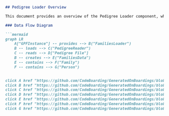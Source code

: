 ```markdown
## Pedigree Loader Overview

This document provides an overview of the Pedigree Loader component, which is responsible for loading and managing pedigree data. The pedigree data represents family relationships and individual attributes, and the loader transforms raw data into a structured format suitable for variant analysis.

### Data Flow Diagram

```mermaid
graph LR
    A["GPFInstance"] -- provides --> B("FamiliesLoader")
    B -- loads --> C("PedigreeReader")
    C -- reads --> D["Pedigree File"] 
    B -- creates --> E("FamiliesData")
    E -- contains --> F("Family")
    F -- contains --> G("Person")


click A href "https://github.com/CodeBoarding/GeneratedOnBoardings/blob/main/gpf//GPF Instance.md"
click B href "https://github.com/CodeBoarding/GeneratedOnBoardings/blob/main/gpf//Pedigree Loader.md"
click C href "https://github.com/CodeBoarding/GeneratedOnBoardings/blob/main/gpf//Pedigree Loader.md"
click D href "https://github.com/CodeBoarding/GeneratedOnBoardings/blob/main/gpf//Pedigree Loader.md"
click E href "https://github.com/CodeBoarding/GeneratedOnBoardings/blob/main/gpf//Pedigree Loader.md"
click F href "https://github.com/CodeBoarding/GeneratedOnBoardings/blob/main/gpf//Pedigree Loader.md"
click G href "https://github.com/CodeBoarding/GeneratedOnBoardings/blob/main/gpf//Pedigree Loader.md"

```